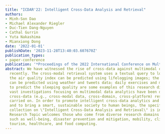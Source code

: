 ```yaml
---
title: "ICDAR'22: Intelligent Cross-Data Analysis and Retrieval"
authors:
- Minh-Son Dao
- Michael Alexander Riegler
- Duc-Tien Dang-Nguyen
- Cathal Gurrin
- Yuta Nakashima
- Mianxiong Dong
date: '2022-01-01'
publishDate: '2023-11-28T13:40:03.607670Z'
publication_types:
- paper-conference
publication: '*Proceedings of the 2022 International Conference on Multimedia Retrieval*'
abstract: We have witnessed the rise of cross-data against multimodal data problems
  recently. The cross-modal retrieval system uses a textual query to look for images;
  the air quality index can be predicted using lifelogging images; the congestion
  can be predicted using weather and tweets data; daily exercises and meals can help
  to predict the sleeping quality are some examples of this research direction. Although
  vast investigations focusing on multimodal data analytics have been developed, few
  cross-data (e.g., cross-modal data, cross-domain, cross-platform) research has been
  carried on. In order to promote intelligent cross-data analytics and retrieval research
  and to bring a smart, sustainable society to human beings, the specific article
  collection on \"Intelligent Cross-Data Analysis and Retrieval\" is introduced. This
  Research Topic welcomes those who come from diverse research domains and disciplines
  such as well-being, disaster prevention and mitigation, mobility, climate change,
  tourism, healthcare, and food computing.
---
```

